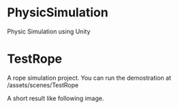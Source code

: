 # PhysicSimulation
Physic Simulation using Unity


# TestRope

A rope simulation project.
You can run the demostration at /assets/scenes/TestRope

A short result like following image.
